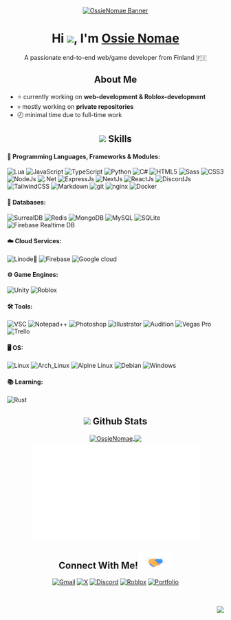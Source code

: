 <p align="center">
  <a href=""><img src="images/banner.png" alt="OssieNomae Banner"></a>
</p>

<!--  -->
<!-- Introduction -->
<!--  -->

<h1 align="center">Hi <img src="https://media.giphy.com/media/hvRJCLFzcasrR4ia7z/giphy.gif" width="35">, I'm <a href="https://ossienomae.com">Ossie Nomae</a></h1>
<p align="center">A passionate end-to-end web/game developer from Finland 🇫🇮</p>

<h2 align="center">About Me</a></h2>

- ⭐ currently working on **web-development & Roblox-development**
- 💀 mostly working on **private repositories**
- 🕗 minimal time due to full-time work


<!--  -->
<!-- Skills & Knowledge -->
<!--  -->

## <div align="center"> <img src="https://media2.giphy.com/media/QssGEmpkyEOhBCb7e1/giphy.gif?cid=ecf05e47a0n3gi1bfqntqmob8g9aid1oyj2wr3ds3mg700bl&rid=giphy.gif" width ="25"><b> Skills</b> </div>
<h4 align="left">🤖 Programming Languages, Frameworks & Modules:</h4>

![Lua](https://img.shields.io/badge/Lua%20⭐-007ACC?style=for-the-badge&logo=lua&logoColor=white)
![JavaScript](https://img.shields.io/badge/JavaScript-F7DF1E?style=for-the-badge&logo=javascript&logoColor=black)
![TypeScript](https://img.shields.io/badge/TypeScript%20👍-007ACC?style=for-the-badge&logo=typescript&logoColor=white)
![Python](https://img.shields.io/badge/Python-3776AB?style=for-the-badge&logo=python&logoColor=white)
![C#](https://img.shields.io/badge/c%23-%23239120.svg?style=for-the-badge&logo=c-sharp&logoColor=white)
![HTML5](https://img.shields.io/badge/HTML5-E34F26?style=for-the-badge&logo=html5&logoColor=white)
![Sass](https://img.shields.io/badge/Sass-CC6699?style=for-the-badge&logo=sass&logoColor=white)
![CSS3](https://img.shields.io/badge/CSS3-1572B6?style=for-the-badge&logo=css3&logoColor=white)
![NodeJs](https://img.shields.io/badge/Node.js-339933?style=for-the-badge&logo=nodedotjs&logoColor=white)
![.Net](https://img.shields.io/badge/.NET-512BD4?style=for-the-badge&logo=.net&logoColor=white)
![ExpressJs](https://img.shields.io/badge/Express.js-000000?style=for-the-badge&logo=express&logoColor=white)
![NextJs](https://img.shields.io/badge/next.js%20⭐-000000?style=for-the-badge&logo=nextdotjs&logoColor=white)
![ReactJs](https://img.shields.io/badge/React-20232A?style=for-the-badge&logo=react&logoColor=61DAFB)
![DiscordJs](https://img.shields.io/badge/discord.js-090a16?style=for-the-badge&logo=discord&logoColor=white)
![TailwindCSS](https://img.shields.io/badge/Tailwind_CSS%20⭐-38B2AC?style=for-the-badge&logo=tailwind-css&logoColor=white)
![Markdown](https://img.shields.io/badge/Markdown-000000?style=for-the-badge&logo=markdown&logoColor=white)
![git](https://img.shields.io/badge/Git-F05032?style=for-the-badge&logo=git&logoColor=white)
![nginx](https://img.shields.io/badge/nginx%20📡-20232A?style=for-the-badge&logo=nginx&logoColor=43A047)
![Docker](https://img.shields.io/badge/docker%20📡-%230db7ed.svg?style=for-the-badge&logo=docker&logoColor=white)

<h4 align="left">💾 Databases:</h4>

![SurrealDB](https://img.shields.io/badge/surrealdb%20⭐-20232A?style=for-the-badge&logo=surrealdb&logoColor=ce3391)
![Redis](https://img.shields.io/badge/redis-DC382D?style=for-the-badge&logo=redis&logoColor=white)
![MongoDB](https://img.shields.io/badge/MongoDB-4EA94B?style=for-the-badge&logo=mongodb&logoColor=white)
![MySQL](https://img.shields.io/badge/MySQL-00000F?style=for-the-badge&logo=mysql&logoColor=white)
![SQLite](https://img.shields.io/badge/sqlite-003B57?style=for-the-badge&logo=sqlite&logoColor=white)
![Firebase Realtime DB](https://img.shields.io/badge/firebase%20Realtime%20DB-ffca28?style=for-the-badge&logo=firebase&logoColor=black)

<h4 align="left">☁️ Cloud Services:</h4>

![Linode📡](https://img.shields.io/badge/linode%20📡-00A95C?style=for-the-badge&logo=linode&logoColor=white)
![Firebase](https://img.shields.io/badge/firebase-ffca28?style=for-the-badge&logo=firebase&logoColor=black)
![Google cloud](https://img.shields.io/badge/google%20cloud-4285F4?style=for-the-badge&logo=google%20cloud&logoColor=white)

<h4 align="left">⚙️ Game Engines:</h4>

![Unity](https://img.shields.io/badge/Unity-FFFFFF?style=for-the-badge&logo=unity&logoColor=black)
![Roblox](https://img.shields.io/badge/Roblox%20⭐-000000?style=for-the-badge&logo=roblox&logoColor=white)

<h4 align="left">🛠 Tools:</h4>

![VSC](https://img.shields.io/badge/Visual_Studio_Code%20⭐-0078D4?style=for-the-badge&logo=visual%20studio%20code&logoColor=white)
![Notepad++](https://img.shields.io/badge/notepad++-90E59A?style=for-the-badge&logo=notepadplusplus&logoColor=black)
![Photoshop](https://img.shields.io/badge/Adobe%20Photoshop-31A8FF?style=for-the-badge&logo=Adobe%20Photoshop&logoColor=black)
![Illustrator](https://img.shields.io/badge/Adobe%20Illustrator-FF9A00?style=for-the-badge&logo=adobe%20illustrator&logoColor=black)
![Audition](https://img.shields.io/badge/Adobe%20Audition-9999FF?style=for-the-badge&logo=adobe%20audition&logoColor=black)
![Vegas Pro](https://img.shields.io/badge/Vegas%20Pro-024DA1?style=for-the-badge&logoColor=black)
![Trello](https://img.shields.io/badge/Trello-0052CC?style=for-the-badge&logo=trello&logoColor=white)

<h4 align="left">🖥️ OS:</h4>

![Linux](https://img.shields.io/badge/Linux-FCC624?style=for-the-badge&logo=linux&logoColor=black)
![Arch_Linux](https://img.shields.io/badge/Arch_Linux-1793D1?style=for-the-badge&logo=arch-linux&logoColor=white)
![Alpine Linux](https://img.shields.io/badge/Alpine_Linux%20📡-0D597F?style=for-the-badge&logo=alpine-linux&logoColor=white)
![Debian](https://img.shields.io/badge/Debian-A81D33?style=for-the-badge&logo=debian&logoColor=white)
![Windows](	https://img.shields.io/badge/Windows%20👾-0078D6?style=for-the-badge&logo=windows&logoColor=white)

<h4 align="left">📚 Learning:</h4>

![Rust](https://img.shields.io/badge/rust-%23000000.svg?style=for-the-badge&logo=rust&logoColor=white)

<!--  -->
<!-- Github stats -->
<!--  -->

<h2 align="center"><img src="https://media.giphy.com/media/iY8CRBdQXODJSCERIr/giphy.gif" width="35"> Github Stats</h2>
<p align=center>
  <a href="https://github.com/denvercoder1/github-readme-streak-stats" title="Go to Source">
    <img align="center" width=390 src="https://github-readme-streak-stats.herokuapp.com/?user=OssieNomae&theme=github-dark-blue&border=61dafb&hide_border=true" alt="OssieNomae"/>
  </a>
  <a href="https://github.com/anuraghazra/github-readme-stats" title="Go to Source">
    <img align="center" width=390 src="https://github-readme-stats.vercel.app/api?username=OssieNomae&count_private=true&show_icons=true&theme=github_dark&hide_border=true"/>
  </a>
  <a href="https://github.com/rahul-jha98/github-stats-transparent" title="Go to Source">
    <img align="center" width=390 src="https://raw.githubusercontent.com/OssieNomae/github-stats-transparent/31796b7e364484104edf39531c8c2c91115920c9/generated/overview.svg"/>
  </a>
</p>

<h2 align="center"> Connect With Me!<img src="https://github.com/0xAbdulKhalid/0xAbdulKhalid/raw/main/assets/mdImages/handshake.gif" width ="80"> </h2>
<div align="center">

[![Gmail](https://img.shields.io/badge/Ossiehhpublic@gmail.com-333333?style=for-the-badge&logo=gmail&logoColor=red)](mailto:Ossiehhpublic@gmail.com)
[![X](https://img.shields.io/badge/OssieNomae-000?style=for-the-badge&logo=x)](https://x.com/OssieNomae)
[![Discord](https://img.shields.io/badge/ossienomae-7289DA?style=for-the-badge&logo=discord&logoColor=white)](https://discord.com/channels/@ossienomae/)
[![Roblox](https://img.shields.io/badge/OssieNomae-000000?style=for-the-badge&logo=roblox&logoColor=white)](https://www.roblox.com/users/13264355/profile)
[![Portfolio](https://img.shields.io/badge/Website-FF5722?style=for-the-badge&logo=todoist&logoColor=white)](https://ossienomae.com)

</div>

</br>
</br>

<img align="right" src="https://visitor-badge.laobi.icu/badge?page_id=OssieNomae.OssieNomae&left_text=Total%20Visitors&left_color=blue&right_color=blue">
